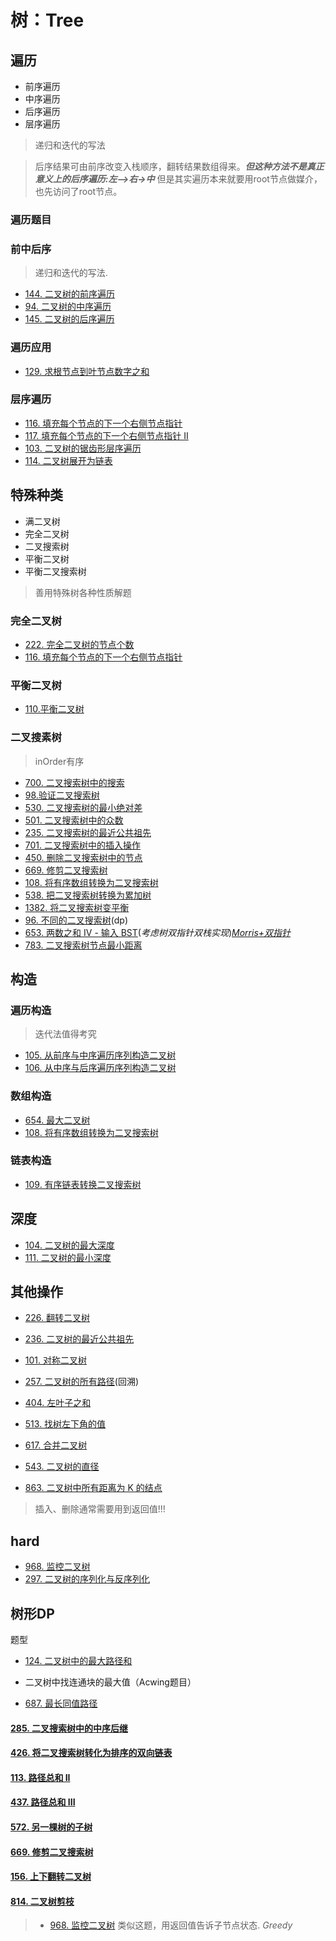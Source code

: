 # 树：Tree

## 遍历

* 前序遍历
* 中序遍历
* 后序遍历
* 层序遍历
>递归和迭代的写法

>后序结果可由前序改变入栈顺序，翻转结果数组得来。**_但这种方法不是真正意义上的后序遍历:左—>右->中_** 但是其实遍历本来就要用root节点做媒介，也先访问了root节点。


### 遍历题目

### 前中后序

> 递归和迭代的写法.

* [144. 二叉树的前序遍历](https://leetcode-cn.com/problems/binary-tree-preorder-traversal/)
* [94. 二叉树的中序遍历](https://leetcode-cn.com/problems/binary-tree-inorder-traversal/)
* [145. 二叉树的后序遍历](https://leetcode-cn.com/problems/binary-tree-postorder-traversal/)

### 遍历应用

* [129. 求根节点到叶节点数字之和](https://leetcode.cn/problems/sum-root-to-leaf-numbers/)

### 层序遍历

* [116. 填充每个节点的下一个右侧节点指针](https://leetcode-cn.com/problems/populating-next-right-pointers-in-each-node/)
* [117. 填充每个节点的下一个右侧节点指针 II](https://leetcode-cn.com/problems/populating-next-right-pointers-in-each-node-ii/)
* [103. 二叉树的锯齿形层序遍历](https://leetcode-cn.com/problems/binary-tree-cameras/)
* [114. 二叉树展开为链表](https://leetcode-cn.com/problems/flatten-binary-tree-to-linked-list/)

## 特殊种类
* 满二叉树
* 完全二叉树
* 二叉搜索树
* 平衡二叉树
* 平衡二叉搜索树
>善用特殊树各种性质解题

### 完全二叉树
* [222. 完全二叉树的节点个数](https://leetcode-cn.com/problems/count-complete-tree-nodes/)
* [116. 填充每个节点的下一个右侧节点指针](https://leetcode-cn.com/problems/populating-next-right-pointers-in-each-node/)
### 平衡二叉树
* [110.平衡二叉树](https://leetcode-cn.com/problems/balanced-binary-tree/)
### 二叉搜素树

> inOrder有序

* [700. 二叉搜索树中的搜索](https://leetcode-cn.com/problems/search-in-a-binary-search-tree/)
* [98.验证二叉搜索树](https://leetcode-cn.com/problems/validate-binary-search-tree/)
* [530. 二叉搜索树的最小绝对差](https://leetcode-cn.com/problems/minimum-absolute-difference-in-bst/)
* [501. 二叉搜索树中的众数](https://leetcode-cn.com/problems/find-mode-in-binary-search-tree/)
* [235. 二叉搜索树的最近公共祖先](https://leetcode-cn.com/problems/lowest-common-ancestor-of-a-binary-search-tree/)
* [701. 二叉搜索树中的插入操作](https://leetcode-cn.com/problems/insert-into-a-binary-search-tree/)
* [450. 删除二叉搜索树中的节点](https://leetcode-cn.com/problems/delete-node-in-a-bst/)
* [669. 修剪二叉搜索树](https://leetcode-cn.com/problems/trim-a-binary-search-tree/)
* [108. 将有序数组转换为二叉搜索树](https://leetcode-cn.com/problems/convert-sorted-array-to-binary-search-tree/)
* [538. 把二叉搜索树转换为累加树](https://leetcode-cn.com/problems/convert-bst-to-greater-tree/)
* [1382. 将二叉搜索树变平衡](https://leetcode-cn.com/problems/balance-a-binary-search-tree/)
* [96. 不同的二叉搜索树](https://leetcode-cn.com/problems/unique-binary-search-trees/)(dp)
* [653. 两数之和 IV - 输入 BST](https://leetcode-cn.com/problems/two-sum-iv-input-is-a-bst/)(_考虑树双指针双栈实现_)[_Morris+双指针_](https://leetcode-cn.com/problems/two-sum-iv-input-is-a-bst/solution/653-morrisjia-shuang-zhi-zhen-shi-xian-k-r2rm/)
* [783. 二叉搜索树节点最小距离](https://leetcode-cn.com/problems/minimum-distance-between-bst-nodes/)
## 构造

### 遍历构造

> 迭代法值得考究

* [105. 从前序与中序遍历序列构造二叉树](https://leetcode-cn.com/problems/construct-binary-tree-from-preorder-and-inorder-traversal/)
* [106. 从中序与后序遍历序列构造二叉树](https://leetcode-cn.com/problems/construct-binary-tree-from-inorder-and-postorder-traversal/)

### 数组构造

* [654. 最大二叉树](https://leetcode-cn.com/problems/maximum-binary-tree/)
* [108. 将有序数组转换为二叉搜索树](https://leetcode-cn.com/problems/convert-sorted-array-to-binary-search-tree/)

### 链表构造

* [109. 有序链表转换二叉搜索树](https://leetcode.cn/problems/convert-sorted-list-to-binary-search-tree/)

## 深度
* [104. 二叉树的最大深度](https://leetcode-cn.com/problems/maximum-depth-of-binary-tree/)
* [111. 二叉树的最小深度](https://leetcode-cn.com/problems/minimum-depth-of-binary-tree/)
## 其他操作
* [226. 翻转二叉树](https://leetcode-cn.com/problems/invert-binary-tree/)

* [236. 二叉树的最近公共祖先](https://leetcode-cn.com/problems/lowest-common-ancestor-of-a-binary-tree/)

* [101. 对称二叉树](https://leetcode-cn.com/problems/symmetric-tree/)

* [257. 二叉树的所有路径](https://leetcode-cn.com/problems/binary-tree-paths/)(回溯)

* [404. 左叶子之和](https://leetcode-cn.com/problems/sum-of-left-leaves/)

* [513. 找树左下角的值](https://leetcode-cn.com/problems/find-bottom-left-tree-value/)

* [617. 合并二叉树](https://leetcode-cn.com/problems/merge-two-binary-trees/)

* [543. 二叉树的直径](https://leetcode-cn.com/problems/diameter-of-binary-tree/)

* [863. 二叉树中所有距离为 K 的结点](https://leetcode-cn.com/problems/all-nodes-distance-k-in-binary-tree/)


 >插入、删除通常需要用到返回值!!!

## **hard**
* [968. 监控二叉树](https://leetcode-cn.com/problems/binary-tree-cameras/)
* [297. 二叉树的序列化与反序列化](https://leetcode-cn.com/problems/serialize-and-deserialize-binary-tree/)

## 树形DP

题型

* [124. 二叉树中的最大路径和](https://leetcode-cn.com/problems/binary-tree-maximum-path-sum/)

* 二叉树中找连通块的最大值（Acwing题目）

* [687. 最长同值路径](https://leetcode-cn.com/problems/longest-univalue-path/)

#### [285. 二叉搜索树中的中序后继](https://leetcode.cn/problems/inorder-successor-in-bst/)

#### [426. 将二叉搜索树转化为排序的双向链表](https://leetcode-cn.com/problems/convert-binary-search-tree-to-sorted-doubly-linked-list/)

#### [113. 路径总和 II](https://leetcode-cn.com/problems/path-sum-ii/)

#### [437. 路径总和 III](https://leetcode.cn/problems/path-sum-iii/)

#### [572. 另一棵树的子树](https://leetcode-cn.com/problems/subtree-of-another-tree/)

#### [669. 修剪二叉搜索树](https://leetcode-cn.com/problems/balance-a-binary-search-tree/)

#### [156. 上下翻转二叉树](https://leetcode.cn/problems/binary-tree-upside-down/)

#### [814. 二叉树剪枝](https://leetcode.cn/problems/binary-tree-pruning/)



> * [968. 监控二叉树](https://leetcode-cn.com/problems/binary-tree-cameras/)  类似这题，用返回值告诉子节点状态. *Greedy*